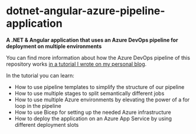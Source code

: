 # dotnet-angular-azure-pipeline-application

**A .NET & Angular application that uses an Azure DevOps pipeline for deployment on multiple environments**

You can find more information about how the Azure DevOps pipeline of this repository works [in a tutorial I wrote on my personal blog](https://christosmonogios.com/2024/10/03/deploy-a-dotnet-and-angular-application-to-an-azure-app-service-with-multiple-environments-using-an-azure-pipeline/).

In the tutorial you can learn:

- How to use pipeline templates to simplify the structure of our pipeline
- How to use multiple stages to split semantically different jobs
- How to use multiple Azure environments by elevating the power of a for loop in the pipeline
- How to use Bicep for setting up the needed Azure infrastructure
- How to deploy the application on an Azure App Service by using different deployment slots
